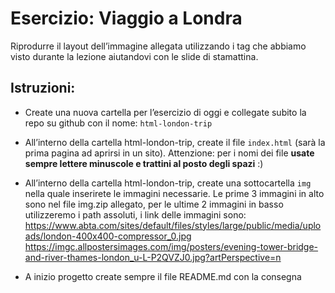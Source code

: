 Esercizio: Viaggio a Londra
===
Riprodurre il layout dell’immagine allegata utilizzando i tag che abbiamo visto durante la lezione aiutandovi con le slide di stamattina.
## Istruzioni:
- Create una nuova cartella per l’esercizio di oggi e collegate subito la repo su github con il nome: `html-london-trip`
- All’interno della cartella html-london-trip, create il file `index.html` (sarà la prima pagina ad aprirsi in un sito).
Attenzione: per i nomi dei file **usate sempre lettere minuscole e trattini al posto degli spazi** :)
- All’interno della cartella html-london-trip, create una sottocartella `img` nella quale inserirete le immagini necessarie.
Le prime 3 immagini in alto sono nel file img.zip allegato, per le ultime 2 immagini in basso utilizzeremo i path assoluti, i link delle immagini sono:  
https://www.abta.com/sites/default/files/styles/large/public/media/uploads/london-400x400-compressor_0.jpg  
https://imgc.allpostersimages.com/img/posters/evening-tower-bridge-and-river-thames-london_u-L-P2QVZJ0.jpg?artPerspective=n

- A inizio progetto create sempre il file README.md con la consegna